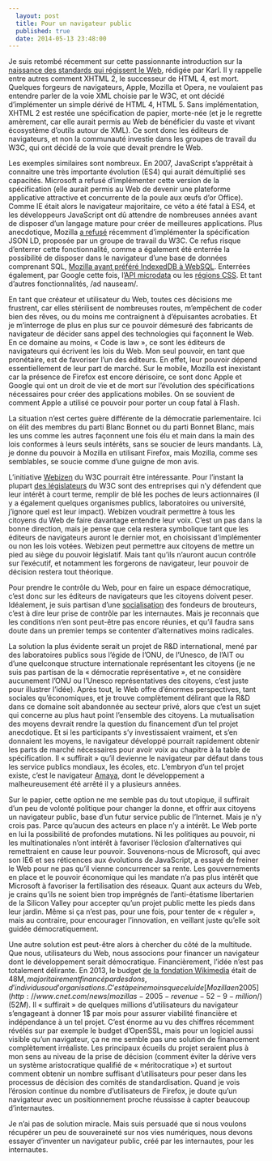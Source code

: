 ```yaml
---
  layout: post
  title: Pour un navigateur public
  published: true
  date: 2014-05-13 23:48:00
---
```

Je suis retombé récemment sur cette passionnante introduction sur la [naissance des standards qui régissent le Web](http://openweb.eu.org/articles/mieux-comprendre-l-ecosysteme-autour-du-developpement), rédigée par Karl. Il y rappelle entre autres comment XHTML 2, le successeur de HTML 4, est mort. Quelques forgeurs de navigateurs, Apple, Mozilla et Opera, ne voulaient pas entendre parler de la voie XML choisie par le W3C, et ont décidé d’implémenter un simple dérivé de HTML 4, HTML 5. Sans implémentation, XHTML 2 est restée une spécification de papier, morte-née (et je le regrette amèrement, car elle aurait permis au Web de bénéficier du vaste et vivant écosystème d’outils autour de XML). Ce sont donc les éditeurs de navigateurs, et non la communauté investie dans les groupes de travail du W3C, qui ont décidé de la voie que devait prendre le Web.

Les exemples similaires sont nombreux. En 2007, JavaScript s’apprêtait à connaitre une très importante évolution (ES4) qui aurait démultiplié ses capacités. Microsoft a refusé d’implémenter cette version de la spécification (elle aurait permis au Web de devenir une plateforme applicative attractive et concurrente de la poule aux œufs d’or Office). Comme IE était alors le navigateur majoritaire, ce véto a été fatal à ES4, et les développeurs JavaScript ont dû attendre de nombreuses années avant de disposer d’un langage mature pour créer de meilleures applications. Plus anecdotique, Mozilla [a refusé](https://bugzilla.mozilla.org/show_bug.cgi?id=991521) récemment d’implémenter la spécification JSON LD, proposée par un groupe de travail du W3C. Ce refus risque d’enterrer cette fonctionnalité, comme a également été enterrée la possibilité de disposer dans le navigateur d’une base de données comprenant SQL, [Mozilla ayant préféré IndexedDB à WebSQL](https://hacks.mozilla.org/2010/06/beyond-html5-database-apis-and-the-road-to-indexeddb/). Enterrées également, par Google cette fois, l’[API microdata](https://groups.google.com/a/chromium.org/forum/#!topic/blink-dev/b54nW_mGSVU) ou les [régions CSS](https://codereview.chromium.org/143323014/). Et tant d’autres fonctionnalités, /ad nauseam/.

En tant que créateur et utilisateur du Web, toutes ces décisions me frustrent, car elles stérilisent de nombreuses routes, m’empêchent de coder bien des rêves, ou du moins me contraignent à d’épuisantes acrobaties. Et je m’interroge de plus en plus sur ce pouvoir démesuré des fabricants de navigateur de décider sans appel des technologies qui façonnent le Web. En ce domaine au moins, « Code is law », ce sont les éditeurs de navigateurs qui écrivent les lois du Web. Mon seul pouvoir, en tant que pronétaire, est de favoriser l’un des éditeurs. En effet, leur pouvoir dépend essentiellement de leur part de marché. Sur le mobile, Mozilla est inexistant car la présence de Firefox est encore dérisoire, ce sont donc Apple et Google qui ont un droit de vie et de mort sur l’évolution des spécifications nécessaires pour créer des applications mobiles. On se souvient de comment Apple a utilisé ce pouvoir pour porter un coup fatal à Flash.

La situation n’est certes guère différente de la démocratie parlementaire. Ici on élit des membres du parti Blanc Bonnet ou du parti Bonnet Blanc, mais les uns comme les autres façonnent une fois élu et main dans la main des lois conformes à leurs seuls intérêts, sans se soucier de leurs mandants. Là, je donne du pouvoir à Mozilla en utilisant Firefox, mais Mozilla, comme ses semblables, se soucie comme d’une guigne de mon avis.

L’initiative [Webizen](https://www.w3.org/wiki/Webizen) du W3C pourrait être intéressante. Pour l’instant la plupart [des législateurs](http://www.w3.org/Consortium/Member/List) du W3C sont des entreprises qui n’y défendent que leur intérêt à court terme, remplir de blé les poches de leurs actionnaires (il y a également quelques organismes publics, laboratoires ou université, j’ignore quel est leur impact). Webizen voudrait permettre à tous les citoyens du Web de faire davantage entendre leur voix. C’est un pas dans la bonne direction, mais je pense que cela restera symbolique tant que les éditeurs de navigateurs auront le dernier mot, en choisissant d’implémenter ou non les lois votées.  Webizen peut permettre aux citoyens de mettre un pied au siège du pouvoir législatif. Mais tant qu’ils n’auront aucun contrôle sur l’exécutif, et notamment les forgerons de navigateur, leur pouvoir de décision restera tout théorique.

Pour prendre le contrôle du Web, pour en faire un espace démocratique, c’est donc sur les éditeurs de navigateurs que les citoyens doivent peser. Idéalement, je suis partisan d’une [socialisation](http://fr.wikipedia.org/wiki/Socialisation_des_biens) des fondeurs de brouteurs, c’est à dire leur prise de contrôle par les internautes. Mais je reconnais que les conditions n’en sont peut-être pas encore réunies, et qu’il faudra sans doute dans un premier temps se contenter d’alternatives moins radicales.

La solution la plus évidente serait un projet de R&D international, mené par des laboratoires publics sous l’égide de l’ONU, de l’Unesco, de l’AIT ou d’une quelconque structure internationale représentant les citoyens (je ne suis pas partisan de la « démocratie représentative », et ne considère aucunement l’ONU ou l’Unesco représentatives des citoyens, c’est juste pour illustrer l’idée). Après tout, le Web offre d’énormes perspectives, tant sociales qu’économiques, et je trouve complètement délirant que la R&D dans ce domaine soit abandonnée au secteur privé, alors que c’est un sujet qui concerne au plus haut point l’ensemble des citoyens. La mutualisation des moyens devrait rendre la question du financement d’un tel projet anecdotique. Et si les participants s’y investissaient vraiment, et s’en donnaient les moyens, le navigateur développé pourrait rapidement obtenir les parts de marché nécessaires pour avoir voix au chapitre à la table de spécification. Il « suffirait » qu’il devienne le navigateur par défaut dans tous les service publics mondiaux, les écoles, etc. L’embryon d’un tel projet existe, c’est le navigateur [Amaya](http://www.w3.org/Amaya/), dont le développement a malheureusement été arrêté il y a plusieurs années.

Sur le papier, cette option ne me semble pas du tout utopique, il suffirait d’un peu de volonté politique pour changer la donne, et offrir aux citoyens un navigateur public, base d’un futur service public de l’Internet. Mais je n’y crois pas. Parce qu’aucun des acteurs en place n’y a intérêt. Le Web porte en lui la possibilité de profondes mutations. Ni les politiques au pouvoir, ni les multinationales n’ont intérêt à favoriser l’éclosion d’alternatives qui remettraient en cause leur pouvoir. Souvenons-nous de Microsoft, qui avec son IE6 et ses réticences aux évolutions de JavaScript, a essayé de freiner le Web pour ne pas qu’il vienne concurrencer sa rente. Les gouvernements en place et le pouvoir économique qui les mandate n’a pas plus intérêt que Microsoft à favoriser la fertilisation des réseaux. Quant aux acteurs du Web, je crains qu’ils ne soient bien trop imprégnés de l’anti-étatisme libertarien de la Silicon Valley pour accepter qu’un projet public mette les pieds dans leur jardin. Même si ça n’est pas, pour une fois, pour tenter de « réguler », mais au contraire, pour encourager l’innovation, en veillant juste qu’elle soit guidée démocratiquement.

Une autre solution est peut-être alors à chercher du côté de la multitude. Que nous, utilisateurs du Web, nous associons pour financer un navigateur dont le développement serait démocratique. Financièrement, l’idée n’est pas totalement délirante. En 2013, le budget [de la fondation Wikimedia](http://en.wikipedia.org/wiki/Wikimedia) était de 48M$, majoritairement financé par des dons, d’individus ou d’organisations. C’est à peine moins que celui de [Mozilla en 2005](http://www.cnet.com/news/mozillas-2005-revenue-52-9-million/) (52M$). Il « suffirait » de quelques millions d’utilisateurs du navigateur s’engageant à donner 1$ par mois pour assurer viabilité financière et indépendance à un tel projet. C’est énorme au vu des chiffres récemment révélés sur par exemple le budget d’OpenSSL, mais pour un logiciel aussi visible qu’un navigateur, ça ne me semble pas une solution de financement complètement irréaliste. Les principaux écueils du projet seraient plus à mon sens au niveau de la prise de décision (comment éviter la dérive vers un système aristocratique qualifié de « méritocratique ») et surtout comment obtenir un nombre suffisant d’utilisateurs pour peser dans les processus de décision des comités de standardisation. Quand je vois l’érosion continue du nombre d’utilisateurs de Firefox, je doute qu’un navigateur avec un positionnement proche réussisse à capter beaucoup d’internautes.

Je n’ai pas de solution miracle. Mais suis persuadé que si nous voulons
récupérer un peu de souveraineté sur nos vies numériques, nous devons essayer
d’inventer un navigateur public, créé par les internautes, pour les
internautes.
